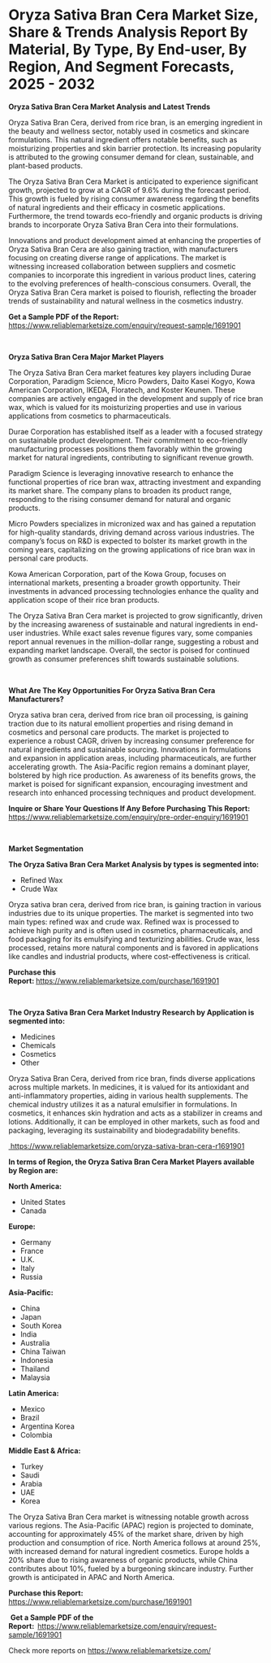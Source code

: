 <p><h1>Oryza Sativa Bran Cera Market Size, Share & Trends Analysis Report By Material, By Type, By End-user, By Region, And Segment Forecasts, 2025 - 2032</h1></p><p><strong>Oryza Sativa Bran Cera Market Analysis and Latest Trends</strong></p>
<p><p>Oryza Sativa Bran Cera, derived from rice bran, is an emerging ingredient in the beauty and wellness sector, notably used in cosmetics and skincare formulations. This natural ingredient offers notable benefits, such as moisturizing properties and skin barrier protection. Its increasing popularity is attributed to the growing consumer demand for clean, sustainable, and plant-based products.</p><p>The Oryza Sativa Bran Cera Market is anticipated to experience significant growth, projected to grow at a CAGR of 9.6% during the forecast period. This growth is fueled by rising consumer awareness regarding the benefits of natural ingredients and their efficacy in cosmetic applications. Furthermore, the trend towards eco-friendly and organic products is driving brands to incorporate Oryza Sativa Bran Cera into their formulations. </p><p>Innovations and product development aimed at enhancing the properties of Oryza Sativa Bran Cera are also gaining traction, with manufacturers focusing on creating diverse range of applications. The market is witnessing increased collaboration between suppliers and cosmetic companies to incorporate this ingredient in various product lines, catering to the evolving preferences of health-conscious consumers. Overall, the Oryza Sativa Bran Cera market is poised to flourish, reflecting the broader trends of sustainability and natural wellness in the cosmetics industry.</p></p>
<p><strong>Get a Sample PDF of the Report:&nbsp;</strong> <a href="https://www.reliablemarketsize.com/enquiry/request-sample/1691901?utm_campaign=2460&utm_medium=2&utm_source=Github&utm_content=ia&utm_term=27032025&utm_id=oryza-sativa-bran-cera">https://www.reliablemarketsize.com/enquiry/request-sample/1691901</a></p>
<p>&nbsp;</p>
<p><strong>Oryza Sativa Bran Cera Major Market Players</strong></p>
<p><p>The Oryza Sativa Bran Cera market features key players including Durae Corporation, Paradigm Science, Micro Powders, Daito Kasei Kogyo, Kowa American Corporation, IKEDA, Floratech, and Koster Keunen. These companies are actively engaged in the development and supply of rice bran wax, which is valued for its moisturizing properties and use in various applications from cosmetics to pharmaceuticals.</p><p>Durae Corporation has established itself as a leader with a focused strategy on sustainable product development. Their commitment to eco-friendly manufacturing processes positions them favorably within the growing market for natural ingredients, contributing to significant revenue growth.</p><p>Paradigm Science is leveraging innovative research to enhance the functional properties of rice bran wax, attracting investment and expanding its market share. The company plans to broaden its product range, responding to the rising consumer demand for natural and organic products.</p><p>Micro Powders specializes in micronized wax and has gained a reputation for high-quality standards, driving demand across various industries. The company’s focus on R&D is expected to bolster its market growth in the coming years, capitalizing on the growing applications of rice bran wax in personal care products.</p><p>Kowa American Corporation, part of the Kowa Group, focuses on international markets, presenting a broader growth opportunity. Their investments in advanced processing technologies enhance the quality and application scope of their rice bran products.</p><p>The Oryza Sativa Bran Cera market is projected to grow significantly, driven by the increasing awareness of sustainable and natural ingredients in end-user industries. While exact sales revenue figures vary, some companies report annual revenues in the million-dollar range, suggesting a robust and expanding market landscape. Overall, the sector is poised for continued growth as consumer preferences shift towards sustainable solutions.</p></p>
<p>&nbsp;</p>
<p><strong>What Are The Key Opportunities For Oryza Sativa Bran Cera Manufacturers?</strong></p>
<p><p>Oryza sativa bran cera, derived from rice bran oil processing, is gaining traction due to its natural emollient properties and rising demand in cosmetics and personal care products. The market is projected to experience a robust CAGR, driven by increasing consumer preference for natural ingredients and sustainable sourcing. Innovations in formulations and expansion in application areas, including pharmaceuticals, are further accelerating growth. The Asia-Pacific region remains a dominant player, bolstered by high rice production. As awareness of its benefits grows, the market is poised for significant expansion, encouraging investment and research into enhanced processing techniques and product development.</p></p>
<p><strong>Inquire or Share Your Questions If Any Before Purchasing This Report:</strong> <a href="https://www.reliablemarketsize.com/enquiry/pre-order-enquiry/1691901?utm_campaign=2460&utm_medium=2&utm_source=Github&utm_content=ia&utm_term=27032025&utm_id=oryza-sativa-bran-cera">https://www.reliablemarketsize.com/enquiry/pre-order-enquiry/1691901</a></p>
<p>&nbsp;</p>
<p><strong>Market Segmentation</strong></p>
<p><strong>The Oryza Sativa Bran Cera Market Analysis by types is segmented into:</strong></p>
<p><ul><li>Refined Wax</li><li>Crude Wax</li></ul></p>
<p><p>Oryza sativa bran cera, derived from rice bran, is gaining traction in various industries due to its unique properties. The market is segmented into two main types: refined wax and crude wax. Refined wax is processed to achieve high purity and is often used in cosmetics, pharmaceuticals, and food packaging for its emulsifying and texturizing abilities. Crude wax, less processed, retains more natural components and is favored in applications like candles and industrial products, where cost-effectiveness is critical.</p></p>
<p><strong>Purchase this Report:&nbsp;</strong><a href="https://www.reliablemarketsize.com/purchase/1691901?utm_campaign=2460&utm_medium=2&utm_source=Github&utm_content=ia&utm_term=27032025&utm_id=oryza-sativa-bran-cera">https://www.reliablemarketsize.com/purchase/1691901</a></p>
<p>&nbsp;</p>
<p><strong>The Oryza Sativa Bran Cera Market Industry Research by Application is segmented into:</strong></p>
<p><ul><li>Medicines</li><li>Chemicals</li><li>Cosmetics</li><li>Other</li></ul></p>
<p><p>Oryza Sativa Bran Cera, derived from rice bran, finds diverse applications across multiple markets. In medicines, it is valued for its antioxidant and anti-inflammatory properties, aiding in various health supplements. The chemical industry utilizes it as a natural emulsifier in formulations. In cosmetics, it enhances skin hydration and acts as a stabilizer in creams and lotions. Additionally, it can be employed in other markets, such as food and packaging, leveraging its sustainability and biodegradability benefits.</p></p>
<p><a href="https://www.reliablemarketsize.com/oryza-sativa-bran-cera-r1691901?utm_campaign=2460&utm_medium=2&utm_source=Github&utm_content=ia&utm_term=27032025&utm_id=oryza-sativa-bran-cera">&nbsp;https://www.reliablemarketsize.com/oryza-sativa-bran-cera-r1691901</a></p>
<p><strong>In terms of Region, the Oryza Sativa Bran Cera Market Players available by Region are:</strong></p>
<p>
    <p> <strong> North America: </strong>
        <ul>
            <li>United States</li>
            <li>Canada</li>
        </ul>
        </p> 
    <p> <strong> Europe: </strong>
        <ul>
            <li>Germany</li>
            <li>France</li>
            <li>U.K.</li>
            <li>Italy</li>
            <li>Russia</li>
        </ul>
        </p> 
    <p> <strong> Asia-Pacific: </strong>
        <ul>
            <li>China</li>
            <li>Japan</li>
            <li>South Korea</li>
            <li>India</li>
            <li>Australia</li>
            <li>China Taiwan</li>
            <li>Indonesia</li>
            <li>Thailand</li>
            <li>Malaysia</li>
        </ul>
        </p> 
    <p> <strong> Latin America: </strong>
        <ul>
            <li>Mexico</li>
            <li>Brazil</li>
            <li>Argentina Korea</li>
            <li>Colombia</li>
        </ul>
        </p> 
    <p> <strong> Middle East & Africa: </strong>
        <ul>
            <li>Turkey</li>
            <li>Saudi</li>
            <li>Arabia</li>
            <li>UAE</li>
            <li>Korea</li>
        </ul>
    </p>
    </p>
<p><p>The Oryza Sativa Bran Cera market is witnessing notable growth across various regions. The Asia-Pacific (APAC) region is projected to dominate, accounting for approximately 45% of the market share, driven by high production and consumption of rice. North America follows at around 25%, with increased demand for natural ingredient cosmetics. Europe holds a 20% share due to rising awareness of organic products, while China contributes about 10%, fueled by a burgeoning skincare industry. Further growth is anticipated in APAC and North America.</p></p>
<p><strong>Purchase this Report: </strong><a href="https://www.reliablemarketsize.com/purchase/1691901?utm_campaign=2460&utm_medium=2&utm_source=Github&utm_content=ia&utm_term=27032025&utm_id=oryza-sativa-bran-cera">https://www.reliablemarketsize.com/purchase/1691901</a></p>
<p>&nbsp;<strong>Get a Sample PDF of the Report:&nbsp;&nbsp;</strong><a href="https://www.reliablemarketsize.com/enquiry/request-sample/1691901?utm_campaign=2460&utm_medium=2&utm_source=Github&utm_content=ia&utm_term=27032025&utm_id=oryza-sativa-bran-cera">https://www.reliablemarketsize.com/enquiry/request-sample/1691901</a></p>
<p><strong></strong></p>
<p>Check more reports on <a href="https://www.reliablemarketsize.com/?utm_campaign=2460&utm_medium=2&utm_source=Github&utm_content=ia&utm_term=27032025&utm_id=oryza-sativa-bran-cera">https://www.reliablemarketsize.com/</a></p>
